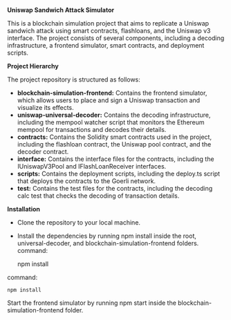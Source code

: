 **Uniswap Sandwich Attack Simulator**


This is a blockchain simulation project that aims to replicate a Uniswap sandwich attack using smart contracts, flashloans, and the Uniswap v3 interface. The project consists of several components, including a decoding infrastructure, a frontend simulator, smart contracts, and deployment scripts.

**Project Hierarchy**

The project repository is structured as follows:

 * **blockchain-simulation-frontend:** Contains the frontend simulator, which allows users to place and sign a Uniswap transaction and visualize its effects.
 *  **uniswap-universal-decoder:** Contains the decoding infrastructure, including the mempool watcher script that monitors the Ethereum mempool for transactions and decodes their details.
 * **contracts:** Contains the Solidity smart contracts used in the project, including the flashloan contract, the Uniswap pool contract, and the decoder contract.
 * **interface:** Contains the interface files for the contracts, including the IUniswapV3Pool and IFlashLoanReceiver interfaces.
 *  **scripts:** Contains the deployment scripts, including the deploy.ts script that deploys the contracts to the Goerli network.
 *  **test:** Contains the test files for the contracts, including the decoding calc test that checks the decoding of transaction details.

**Installation**

* Clone the repository to your local machine.
* Install the dependencies by running npm install inside the root, universal-decoder, and blockchain-simulation-frontend folders.
command:

  npm install

command:

    npm install
Start the frontend simulator by running npm start inside the blockchain-simulation-frontend folder.
